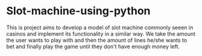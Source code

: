 # Slot-machine-using-python
This is project aims to develop a model of slot machine commonly seeen in casinos and implement its functionality in a similar way.
We take the amount the user wants to play with and then the amount of lines he/she wants to bet and finally play the game until they don't have enough money left.

